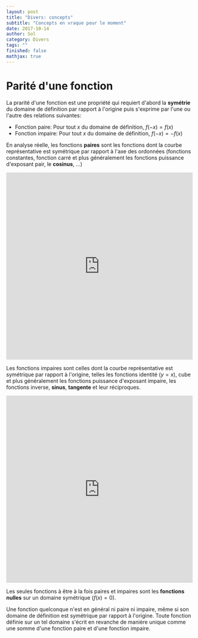 ```yaml
---
layout: post
title: "Divers: concepts"
subtitle: "Concepts en vraque pour le moment"
date: 2017-10-14
author: Sol
category: Divers
tags: ""
finished: false
mathjax: true
---
```


# Parité d'une fonction
La prarité d'une fonction est une propriété qui requiert d'abord la **symétrie** du domaine de définition par rapport à l'origine puis s'exprime par l'une ou l'autre des relations suivantes:

* Fonction paire: Pour tout $x$ du domaine de définition, $f(-x) = f(x)$
* Fonction impaire: Pour tout $x$ du domaine de définition, $f(-x) = -f(x)$

En analyse réelle, les fonctions **paires** sont les fonctions dont la courbe représentative est symétrique par rapport à l'axe des ordonnées (fonctions constantes, fonction carré et plus généralement les fonctions puissance d'exposant pair, le **cosinus**, ...)

<div>
    <iframe src="https://www.desmos.com/calculator/znpelev7r9?embed" width="500px" height="500px" style="border: 0px solid #ccc" frameborder=0></iframe>
</div>

Les fonctions impaires sont celles dont la courbe représentative est symétrique par rapport à l'origine, telles les fonctions identité ($y=x$), cube et plus généralement les fonctions puissance d'exposant impaire, les fonctions inverse, **sinus**, **tangente** et leur réciproques.

<div>
    <iframe src="https://www.desmos.com/calculator/lh5gzbe9rm?embed" width="500px" height="500px" style="border: 0px solid #ccc" frameborder=0></iframe>
</div>

Les seules fonctions à être à la fois paires et impaires sont les **fonctions nulles** sur un domaine symétrique ($f(x)=0$).

Une fonction quelconque n'est en général ni paire ni impaire, même si son domaine de définition est symétrique par rapport à l'origine. Toute fonction définie sur un tel domaine s'écrit en revanche de manière unique comme une somme d'une fonction paire et d'une fonction impaire.
